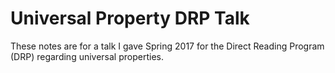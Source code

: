 # Universal Property DRP Talk

These notes are for a talk I gave Spring 2017 for the Direct Reading Program (DRP) regarding universal properties. 
